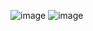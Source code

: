 ![image](https://github.com/MahFontana/teste-xbrain/assets/127965052/801c9625-308d-4829-bb44-7fe25da43119)
![image](https://github.com/MahFontana/teste-xbrain/assets/127965052/9a2be977-2155-4a4a-880b-2204f16083be)


